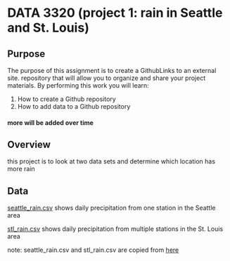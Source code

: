# DATA 3320 (project 1: rain in Seattle and St. Louis)
## Purpose 
The purpose of this assignment is to create a GithubLinks to an external site. repository that will allow you to organize and share your project materials.
By performing this work you will learn:
1. How to create a Github repository
2. How to add data to a Github repository
#### more will be added over time

## Overview
this project is to look at two data sets and determine which location has more rain


## Data
[seattle_rain.csv](https://raw.githubusercontent.com/longhtt/Seattle-Weather/main/seattle_rain.csv)
shows daily precipitation from one station in the Seattle area

[stl_rain.csv](https://raw.githubusercontent.com/longhtt/Seattle-Weather/main/stl_rain.csv)
shows daily precipitation from multiple stations in the St. Louis area

note: seattle_rain.csv and stl_rain.csv are copied from [here](https://github.com/brian-fischer/DATA-3320/tree/main/weather) 
